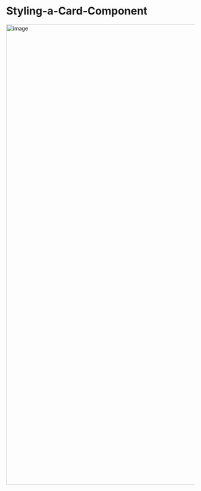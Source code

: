 # Styling-a-Card-Component

<img width="1229" alt="image" src="https://user-images.githubusercontent.com/97080055/197621275-c29bc3db-920c-4897-b4e7-68644cc0e04d.png">
